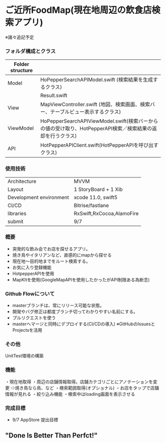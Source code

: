 # ご近所FoodMap(現在地周辺の飲食店検索アプリ)
※諸々追記予定

### フォルダ構成とクラス

| Folder structure |                                                                                                                                                  | 
| ---------------- | ------------------------------------------------------------------------------------------------------------------------------------------------ | 
| Model            | HoPepperSearchAPIModel.swift (検索結果を生成するクラス)                                                                                          | 
|                  | Result.swift                                                                                                                                     | 
| View             | MapViewController.swift                                              (地図、検索画面、検索バー、テーブルビュー表示するクラス)<br> | 
| ViewModel        | HoPepperSearchAPIViewModel.swift(検索バーからの値の受け取り、HotPepperAPI検索／検索結果の返却を行うクラス)                                       | 
| API              | HotPepperAPIClient.swift(HotPepperAPIを呼び出すクラス)                                                                                           | 

### 使用技術
 |                         |                           | 
| ----------------------- | ------------------------- | 
| Architecture            | MVVM                      | 
| Layout                  | 1 StoryBoard + 1 Xib      | 
| Development environment |  xcode 11.0, swift5       | 
| CI/CD                   | Bitrise/fastlane          | 
| libraries               | RxSwift,RxCocoa,AlamoFire | 
| submit                  | 9/7                       | 

### 概要
 - 突発的な飲み会でお店を探せるアプリ。
 - 焼き鳥やイタリアンなど、直感的にmapから探せる
 - 現在地〜目的地までをルート検索する。
 - お気に入り登録機能
 - HotpepperAPIを使用
 - MapKItを使用(GoogleMapAPIを使用したかったがAPI制限ある為断念)
 
 ### Github Flowについて
   - masterブランチは、常にリリース可能な状態。
   - 開発やバグ修正は都度ブランチ切ってわかりやすい名前にする。
   - プルリクエストを使う
   - masterへマージと同時にデプロイする(CI/CDの導入)
   ※GitHubのIssuesとProjectsを活用
 

### その他
UnitTest環境の構築

### 機能
・現在地取得
・周辺の店舗情報取得。店舗カテゴリごとにアノテーションを変更
⇨焼き鳥なら鳥、など
・検索範囲取得(オプショナル)
・お店をタップで店舗情報が見れる
・絞り込み機能
・検索中はloading画面を表示させる

### 完成目標
 - 9/7 AppStore 提出目標
 
## "Done Is Better Than Perfct!"

